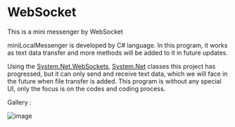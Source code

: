 # WebSocket

This is a mini messenger by WebSocket

miniLocalMessenger is developed by C# language.
In this program, it works as text data transfer and more methods will be added to it in future updates.

Using the [System.Net.WebSockets](https://learn.microsoft.com/en-us/dotnet/api/system.net.websockets.websocket?view=net-7.0), [System.Net](https://learn.microsoft.com/en-us/dotnet/api/system.net?view=net-7.0) classes this project has progressed, but it can only send and receive text data, which we will face in the future when file transfer is added. This program is without any special UI, only the focus is on the codes and coding process.

Gallery :

![image]()
